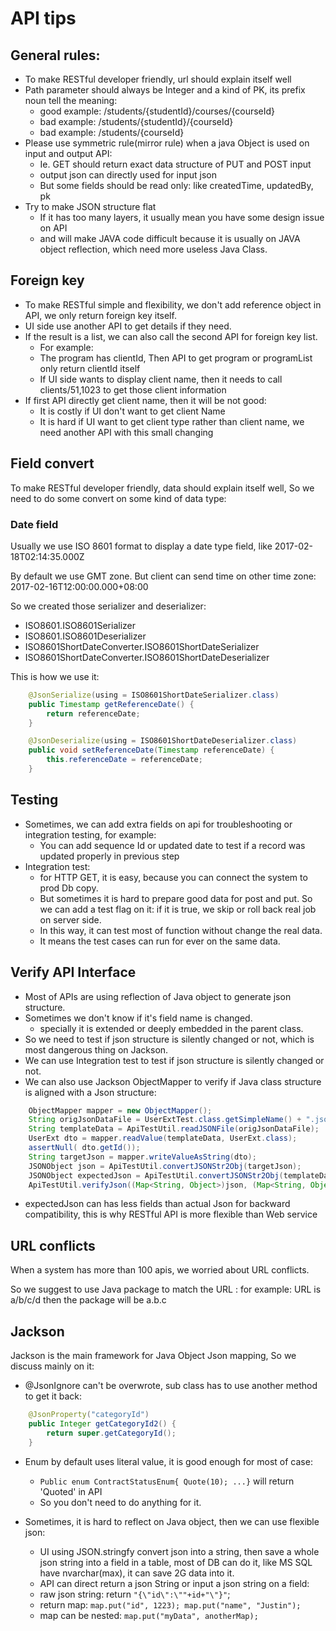 # API tips

## General rules:
+ To make RESTful developer friendly, url should explain itself well
+ Path parameter should always be Integer and a kind of PK,  its prefix noun tell the meaning:
	+ good example: /students/{studentId}/courses/{courseId}
	+ bad example: /students/{studentId}/{courseId}
	+ bad example: /students/{courseId}
+ Please use symmetric rule(mirror rule) when a java Object is used on input and output API:
	+ Ie. GET should return exact data structure of PUT and POST input
	+ output json can directly used for input json	
	+ But some fields should be read only: like createdTime, updatedBy, pk 
+ Try to make JSON structure flat
	+ If it has too many layers, it usually mean you have some design issue on API 
	+ and will make JAVA code difficult because it is usually on JAVA object reflection, which need more useless Java Class.
	
## Foreign key
+ To make RESTful simple and flexibility, we don't add reference object in API, we only return foreign key itself.
+ UI side use another API to get details if they need.
+ If the result is a list, we can also call the second API for foreign key list.
	+ For example:
	+ The program has clientId, Then API to get program or programList only return clientId itself
	+ If UI side wants to display client name, then it needs to call  clients/51,1023 to get those client information
+ If first API directly get client name, then it will be not good:
	+ It is costly if UI don't want to get client Name
	+ It is hard if UI want to get client type rather than client name, we need another API with this small changing
	
	
## Field convert
To make RESTful developer friendly, data should explain itself well, So we need to do some convert on some kind of data type:

### Date field
Usually we use ISO 8601 format to display a date type field, like 2017-02-18T02:14:35.000Z

By default we use GMT zone. But client can send time on other time zone:  2017-02-16T12:00:00.000+08:00

So we created those serializer and deserializer:
+ ISO8601.ISO8601Serializer
+ ISO8601.ISO8601Deserializer
+ ISO8601ShortDateConverter.ISO8601ShortDateSerializer
+ ISO8601ShortDateConverter.ISO8601ShortDateDeserializer

 
This is how we use it:
```java
	@JsonSerialize(using = ISO8601ShortDateSerializer.class)
	public Timestamp getReferenceDate() {	
		return referenceDate;
	}
```
 
```java
	@JsonDeserialize(using = ISO8601ShortDateDeserializer.class)
	public void setReferenceDate(Timestamp referenceDate) {
		this.referenceDate = referenceDate;
	}	
```	

## Testing

+ Sometimes, we can add extra fields on api for troubleshooting or integration testing, for example: 
	+ You can add sequence Id or updated date to test if a record was updated properly in previous step
+ Integration test: 
	+ for HTTP GET, it is easy, because you can connect the system to prod Db copy. 
	+ But sometimes it is hard to prepare good data for post and put. So we can add a test flag on it: if it is true, we skip or roll back real job on server side. 
	+ In this way, it can test most of function without change the real data.
	+ It means the test cases can run for ever on the same data.


## Verify API Interface
+ Most of APIs are using reflection of Java object to generate json structure. 
+ Sometimes we don't know if it's field name is changed.
	+ specially it is extended or deeply embedded in the parent class.
+ So we need to test if json structure is silently changed or not, which is most dangerous thing on Jackson.
+ We can use Integration test to test if json structure is silently changed or not.
+ We can also use Jackson ObjectMapper to verify if Java class structure is aligned with a Json structure:
```java
    ObjectMapper mapper = new ObjectMapper();    	
    String origJsonDataFile = UserExtTest.class.getSimpleName() + ".json";
    String templateData = ApiTestUtil.readJSONFile(origJsonDataFile);
    UserExt dto = mapper.readValue(templateData, UserExt.class);        
    assertNull( dto.getId());
    String targetJson = mapper.writeValueAsString(dto);        
    JSONObject json = ApiTestUtil.convertJSONStr2Obj(targetJson);
    JSONObject expectedJson = ApiTestUtil.convertJSONStr2Obj(templateData);
    ApiTestUtil.verifyJson((Map<String, Object>)json, (Map<String, Object>)expectedJson);
```	
+ expectedJson can has less fields than actual Json for backward compatibility, this is why RESTful API is more flexible than Web service  

## URL conflicts
When a system has more than 100 apis, we worried about URL conflicts.

So we suggest to use Java package to match the URL :  for example: URL is a/b/c/d then the package will be a.b.c
		
## Jackson
Jackson is the main framework for Java Object Json mapping, So we discuss mainly on it:

+ @JsonIgnore can't be overwrote, sub class has to use another method to get it back:	        
```java
    @JsonProperty("categoryId")
    public Integer getCategoryId2() {
        return super.getCategoryId();
    }
```
+ Enum by default uses literal value, it is good enough for most of case:
	+ `Public enum ContractStatusEnum{ Quote(10); ...}` will return 'Quoted' in API
	+ So you don't need to do anything for it.

+ Sometimes, it is hard to reflect on Java object, then we can use flexible json:
	+ UI using JSON.stringfy convert json into a string, then save a whole json string into a field in a table, most of DB can do it, like MS SQL have nvarchar(max), it can save 2G data into it.
	+ API can direct return a json String or input a json string on a field:
	+ raw json string: return `"{\"id\":\""+id+"\"}"`;
	+ return map: `map.put("id", 1223); map.put("name", "Justin");` 
	+ map can be nested: `map.put("myData", anotherMap);`

